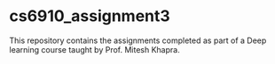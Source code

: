 # cs6910_assignment3

This repository contains the assignments completed as part of a Deep learning course taught by Prof. Mitesh Khapra.


